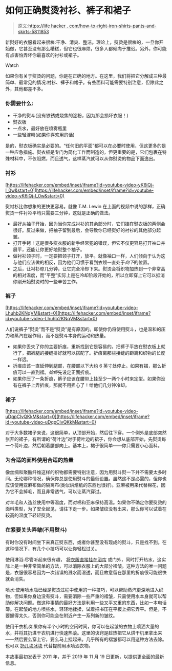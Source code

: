 # 如何正确熨烫衬衫、裤子和裙子

> 原文:[https://life hacker . com/how-to-right-iron-shirts-pants-and-skirts-5811853](https://lifehacker.com/how-to-properly-iron-shirts-pants-and-skirts-5811853)

新熨好的衣服看起来很棒:干净、清爽、整洁。理论上，熨烫是很棒的，一旦你开始做，它甚至没有那么糟糕，但它也很麻烦，很多人都倾向于推迟。另外，你可能有点害怕弄坏你最喜欢的衬衫或裙子。

Watch

如果你有关于熨烫的问题，你是在正确的地方。在这里，我们将把它分解成三种最简单、最常见的情况:衬衫、裤子和裙子。有些面料可能需要特别注意，但除此之外，其他都差不多。

### **你需要什么:**

*   干净的熨斗(没有铁锈或烧焦的淀粉，因为那会损坏衣服！)
*   熨衣板
*   一点水，最好放在喷雾瓶里
*   一些轻淀粉(如果你喜欢用的话)

是的，熨衣板确实是必要的。“任何旧的平面”都可以在必要时使用，但这更多的是一种应急措施。熨衣板是专门为简化工作而制造的，但更重要的是，它们包裹在特殊材料中，不仅阻燃，而且透气，这样蒸汽就可以从你熨烫的物品下面逸出。

### **衬衫**

 [https://lifehacker.com/embed/inset/iframe?id=youtube-video-yK6iQj-I_0w&start=0](https://lifehacker.com/embed/inset/iframe?id=youtube-video-yK6iQj-I_0w&start=0) 

熨衬衫比你想象的更快更容易。就像 T.M. Lewin 在上面的视频中说的那样，正确熨烫一件衬衫平均只需要三分钟，这就是正确的做法。

*   最好从袖子开始，因为当你完成衬衫的其余部分时，它们挂在熨衣板的两侧会很好。反过来做，把袖子留到最后，会导致你已经熨好的衬衫的其他部分起皱。
*   打开手铐！这是很多熨衣服的新手经常犯的错误，但它不仅更容易打开袖口并展平，还能让你更好地熨整个袖子。
*   做衬衫领子时，一定要把领子打开，放平。就像袖口一样，人们倾向于认为这与他们应该做的相反，因为他们习惯于看到衣领一直处于*向下*的位置。
*   之后，让衬衫晾几分钟，让它完全冷却下来。熨烫会将织物加热到一个非常高的相对温度，而“平整”实际上是在冷却阶段开始的，所以立即穿上它可以抵消你刚开始熨烫时的一些辛苦工作。

### **裤子**

 [https://lifehacker.com/embed/inset/iframe?id=youtube-video-Lhuhb2KNqVM&start=0](https://lifehacker.com/embed/inset/iframe?id=youtube-video-Lhuhb2KNqVM&start=0) 

人们说裤子“熨烫”而不是“熨烫”是有原因的。即使你仍将使用熨斗，也是温和的压力和蒸汽在起作用，而不是熨斗本身的运动和热量。

*   如果你丢失了你的主要折痕，重新找到它是容易的。把裤子平放在熨衣板上就行了，把裤腿的接缝排好就可以搭配了。折痕离那些接缝的距离和织物的长度一样远。
*   折痕应该一直延伸到腿部，在腰部以下大约 6 英寸处停止。如果有褶，那么折痕可以一直到褶。*始终*先设定正面折痕。
*   如果你压了一条折痕，裤子应该在腰带上挂至少一两个小时来定型。如果你没有在裤子上弄折痕，那就不用担心了！给他们几分钟冷却。

### **裙子**

 [https://lifehacker.com/embed/inset/iframe?id=youtube-video-uDqpClvQKkM&start=0](https://lifehacker.com/embed/inset/iframe?id=youtube-video-uDqpClvQKkM&start=0) 

对于大多数裙子来说，这很简单，从顶部开始，然后往下穿。一个例外是底部突然张开的裙子，有所谓的“荷叶边”对于荷叶边的裙子，你会想从底部开始，先熨烫每一个荷叶边，然后朝着腰部向上。基本上，裙子很简单——你只需要小心面料。

### **为合适的面料使用合适的热量**

像丝绸和聚酯纤维这样的织物都需要特别注意，因为用熨斗熨一下并不需要太多时间。无论哪种情况，确保你总是使用熨斗的最低设置。虽然这不是必需的，但你也应该使用亚麻布做的隔离布(类似烘焙纸的东西也很好)。亚麻被用来代替棉花，因为它不会掉毛，而且非常透气，可以让蒸汽穿过。

对羊毛和人造丝使用中等温度，而对棉和亚麻保持高温。如果你不确定你要熨烫的面料类型，为了安全起见，请往下走一步。如果皱纹没有出来，那么你可以试着在较高的温度下轻轻熨烫。

### **在紧要关头弄皱(不用熨斗)**

有时你没有时间坐下来真正熨东西，或者你甚至没有现成的熨斗，只是找不到。在这种情况下，有几个小技巧可以让你轻松过关。

使用淋浴:尽管听起来很有趣， [将衣服直接挂在浴帘](https://www.thefashionspot.com/life/178349-how-to-shower-steam-your-clothes-and-other-broke-girl-fashion-fixes/) 或门外，同时打开热水，这实际上是一种非常简单的方法，可以消除衣服上的大部分褶皱。这种方法的唯一问题是，衣服很容易因为一次错误的溅水而湿透，而且故意留在那里的折痕很可能很快就会消失。

喷水:使用喷水瓶已经是熨烫过程中使用的一种技巧，可以帮助蒸汽更深地进入织物，但如果你身边没有熨斗，需要消除一些严重的褶皱，只需使用水本身就可以帮助你解决问题。做这种事情的最好方法是利用一些又平又重的东西，比如一本电话簿。在起皱的地方喷些水，轻轻地揉揉，试着把书压在平板上把它弄平。但是，不要握得太久，否则你可能会在附近产生一系列新的皱纹。

使用干衣机:如果你有半个小时的空闲时间，你可以在起皱的衣物上喷洒大量的水，并将其扔进干衣机进行快速热滚。这里的诀窍是趁热把它从烘干机里拿出来——然后要么穿上它，要么马上挂起来。几乎所有的褶皱都可以用这种方法去除。也可以 [扔几块冰块](https://www.buzzfeed.com/alisoncaporimo/not-a-wrinkle-in-time) 代替提前用水喷洒衣物。

本故事最初发表于 2011 年，并于 2019 年 11 月 19 日更新，以提供更全面的最新信息。